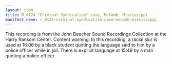 ```yaml
---
layout: item
title: R_0124 "Criminal Syndicalism" case, McComb, Mississippi
manifest_name: r_0124-criminal-syndicalism-case-mccomb-mississippi
---
```

<!-- Add an essay or interpretive material below this line,
using HTML or markdown.  Do not modify this file above this line -->
This recording is from the John Beecher Sound Recordings Collection at the Harry Ransom Center.
Content warning: In this recording, a racial slur is used at 16:06 by a black student quoting the language said to him by a police officer while in jail. There is explicit language at 15:49 by a man quoting a police officer. 

